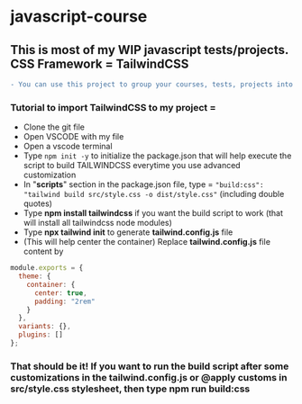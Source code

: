 # javascript-course

## This is most of my WIP javascript tests/projects. CSS Framework = TailwindCSS

```diff
- You can use this project to group your courses, tests, projects into one only responsive website using tailwindCSS framework. There is 2 courses by default a (Table and Carousel).
```

### Tutorial to import TailwindCSS to my project =

- Clone the git file
- Open VSCODE with my file
- Open a vscode terminal
- Type `npm init -y` to initialize the package.json that will help execute the script to build TAILWINDCSS everytime you use advanced customization
- In "**scripts**" section in the package.json file, type = `"build:css": "tailwind build src/style.css -o dist/style.css"` (including double quotes)
- Type **npm install tailwindcss** if you want the build script to work (that will install all tailwindcss node modules)
- Type **npx tailwind init** to generate **tailwind.config.js** file
- (This will help center the container) Replace **tailwind.config.js** file content by

```javascript
module.exports = {
  theme: {
    container: {
      center: true,
      padding: "2rem"
    }
  },
  variants: {},
  plugins: []
};
```

### That should be it! If you want to run the build script after some customizations in the tailwind.config.js or @apply customs in src/style.css stylesheet, then type **npm run build:css**
